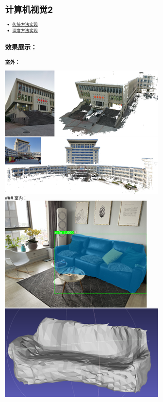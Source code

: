 # 计算机视觉2
- [传统方法实现](传统方法)
- [深度方法实现](深度方法)
## 效果展示：
### 室外：
<img src="泰园.png" alt="1" style="zoom:50%;" />
<img src="图书馆.png" alt="1" style="zoom:50%;" />
### 室内：
<img src="sofad.png" alt="1" style="zoom:50%;" />
<img src="sofa.png" alt="1" style="zoom:50%;" />
